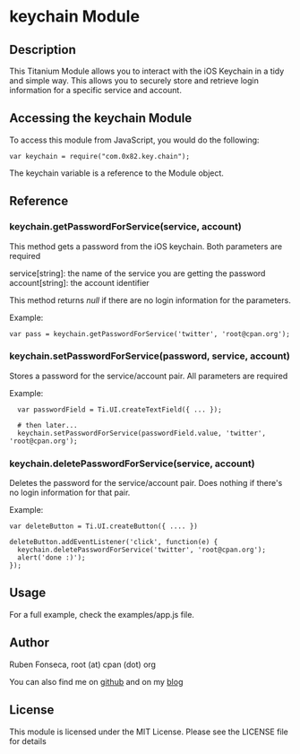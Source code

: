 # keychain Module

## Description

This Titanium Module allows you to interact with the iOS Keychain in
a tidy and simple way. This allows you to securely store and retrieve login 
information for a specific service and account.

## Accessing the keychain Module

To access this module from JavaScript, you would do the following:

	var keychain = require("com.0x82.key.chain");

The keychain variable is a reference to the Module object.	

## Reference

### keychain.getPasswordForService(service, account)

This method gets a password from the iOS keychain. Both parameters are required

service[string]: the name of the service you are getting the password
account[string]: the account identifier

This method returns _null_ if there are no login information for the parameters.

Example:

    var pass = keychain.getPasswordForService('twitter', 'root@cpan.org');

### keychain.setPasswordForService(password, service, account)

Stores a password for the service/account pair. All parameters are required

Example:

      var passwordField = Ti.UI.createTextField({ ... });

      # then later...
      keychain.setPasswordForService(passwordField.value, 'twitter', 'root@cpan.org');

### keychain.deletePasswordForService(service, account)

Deletes the password for the service/account pair. Does nothing if there's no
login information for that pair.

Example:

    var deleteButton = Ti.UI.createButton({ .... })

    deleteButton.addEventListener('click', function(e) {
      keychain.deletePasswordForService('twitter', 'root@cpan.org');
      alert('done :)');
    });

## Usage

For a full example, check the examples/app.js file.

## Author


Ruben Fonseca, root (at) cpan (dot) org

You can also find me on [github](http://github.com/rubenfonseca) and on my
[blog](http://blog.0x82.com)

## License

This module is licensed under the MIT License. Please see the LICENSE file for
details

